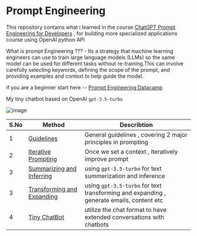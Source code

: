 # Prompt Engineering

This repository contains what i learned in the course [ChatGPT Prompt Engineering for Developers](https://www.deeplearning.ai/short-courses/chatgpt-prompt-engineering-for-developers/) , for building more specialized applications course using OpenAI python API

What is prompt Engineering ??? - Its a strategy that machine learning engineers can use to train large language models (LLMs) so the same model can be used for different tasks without re-training.This can involve carefully selecting keywords, defining the scope of the prompt, and providing examples and context to help guide the model.

if you are a beginner start here -- [Prompt Engineering Datacamp](https://www.datacamp.com/webinars/beginners-guide-to-prompt-engineering-with-chatgpt)

My tiny chatbot based on OpenAI `gpt-3.5-turbo`

![image](https://user-images.githubusercontent.com/89206677/236676058-eeec07a7-0d67-4706-ac4f-ca01f66dcb5d.png)


| S.No | Method   | Describtion  |
|---|---|---|
| 1  | [Guidelines](https://github.com/kailas711/prompt_engineering/blob/main/Basic_principles.ipynb) |  General guidelines , covering 2 major principles in prompting |
| 2  |  [Iterative Prompting](https://github.com/kailas711/prompt_engineering/blob/main/Iterative%20Prompting.ipynb) | Once we set a context , iteratively improve prompt   |
| 3 |  [Summarizing and Inferring](https://github.com/kailas711/prompt_engineering/blob/main/Summarizing%20and%20Inferring.ipynb) | using `gpt-3.5-turbo` for text summerization and inference  |
| 3 |  [Transforming and Expanding](https://github.com/kailas711/prompt_engineering/blob/main/Transforming%20and%20Expanding.ipynb) | using `gpt-3.5-turbo` for text transforming and expanding , generate emails, content etc   |
| 4 | [Tiny  ChatBot](https://github.com/kailas711/prompt_engineering/blob/main/OderBot.ipynb) |  utilize the chat format to have extended conversations with chatbots  |

